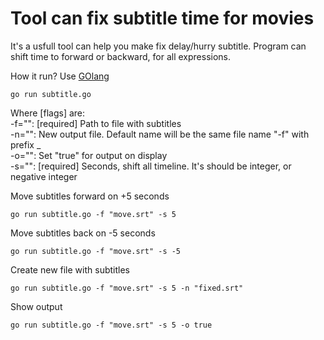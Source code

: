 # Tool can fix subtitle time for movies
It's a usfull tool can help you make fix delay/hurry subtitle. Program can shift time to forward or backward, for all expressions.

How it run? Use [GOlang](https://golang.org/)

    go run subtitle.go

Where [flags] are:<br>
  -f="": [required] Path to file with subtitles<br>
  -n="": New output file. Default name will be the same file name "-f" with prefix _<br>
  -o="": Set "true" for output on display<br>
  -s="": [required] Seconds, shift all timeline. It's should be integer, or negative integer<br>

Move subtitles forward on +5 seconds

    go run subtitle.go -f "move.srt" -s 5

Move subtitles back on -5 seconds

    go run subtitle.go -f "move.srt" -s -5

Create new file with subtitles 

    go run subtitle.go -f "move.srt" -s 5 -n "fixed.srt"

Show output 

    go run subtitle.go -f "move.srt" -s 5 -o true
